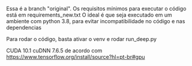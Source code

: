 Essa é a branch "original". Os requisitos mínimos para executar o código está em requirements_new.txt
O ideal é que seja executado em um ambiente com python 3.8, para evitar incompatibilidade no código e nas dependencias

Para rodar o código, basta ativar o venv e rodar run_deep.py

CUDA 10.1
cuDNN 7.6.5
de acordo com https://www.tensorflow.org/install/source?hl=pt-br#gpu
